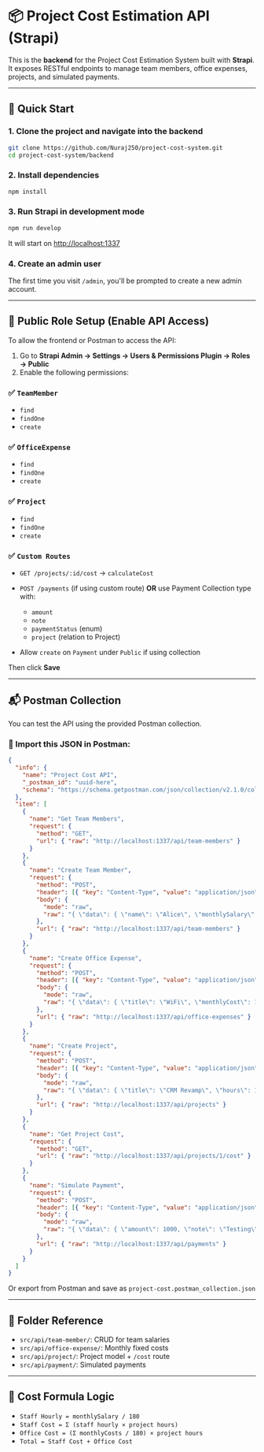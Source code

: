 # 📦 Project Cost Estimation API (Strapi)

This is the **backend** for the Project Cost Estimation System built with **Strapi**. It exposes RESTful endpoints to manage team members, office expenses, projects, and simulated payments.

---

## 🚀 Quick Start

### 1. Clone the project and navigate into the backend

```bash
git clone https://github.com/Nuraj250/project-cost-system.git
cd project-cost-system/backend
````

### 2. Install dependencies

```bash
npm install
```

### 3. Run Strapi in development mode

```bash
npm run develop
```

It will start on [http://localhost:1337](http://localhost:1337)

### 4. Create an admin user

The first time you visit `/admin`, you'll be prompted to create a new admin account.

---

## 🔑 Public Role Setup (Enable API Access)

To allow the frontend or Postman to access the API:

1. Go to **Strapi Admin → Settings → Users & Permissions Plugin → Roles → Public**
2. Enable the following permissions:

### ✅ `TeamMember`

* `find`
* `findOne`
* `create`

### ✅ `OfficeExpense`

* `find`
* `findOne`
* `create`

### ✅ `Project`

* `find`
* `findOne`
* `create`

### ✅ `Custom Routes`

* `GET /projects/:id/cost` → `calculateCost`
* `POST /payments` (if using custom route) **OR** use Payment Collection type with:

  * `amount`
  * `note`
  * `paymentStatus` (enum)
  * `project` (relation to Project)
* Allow `create` on `Payment` under `Public` if using collection

Then click **Save**

---

## 📬 Postman Collection

You can test the API using the provided Postman collection.

### 🔗 Import this JSON in Postman:

```json
{
  "info": {
    "name": "Project Cost API",
    "_postman_id": "uuid-here",
    "schema": "https://schema.getpostman.com/json/collection/v2.1.0/collection.json"
  },
  "item": [
    {
      "name": "Get Team Members",
      "request": {
        "method": "GET",
        "url": { "raw": "http://localhost:1337/api/team-members" }
      }
    },
    {
      "name": "Create Team Member",
      "request": {
        "method": "POST",
        "header": [{ "key": "Content-Type", "value": "application/json" }],
        "body": {
          "mode": "raw",
          "raw": "{ \"data\": { \"name\": \"Alice\", \"monthlySalary\": 3000 } }"
        },
        "url": { "raw": "http://localhost:1337/api/team-members" }
      }
    },
    {
      "name": "Create Office Expense",
      "request": {
        "method": "POST",
        "header": [{ "key": "Content-Type", "value": "application/json" }],
        "body": {
          "mode": "raw",
          "raw": "{ \"data\": { \"title\": \"WiFi\", \"monthlyCost\": 150 } }"
        },
        "url": { "raw": "http://localhost:1337/api/office-expenses" }
      }
    },
    {
      "name": "Create Project",
      "request": {
        "method": "POST",
        "header": [{ "key": "Content-Type", "value": "application/json" }],
        "body": {
          "mode": "raw",
          "raw": "{ \"data\": { \"title\": \"CRM Revamp\", \"hours\": 100, \"team\": [1, 2] } }"
        },
        "url": { "raw": "http://localhost:1337/api/projects" }
      }
    },
    {
      "name": "Get Project Cost",
      "request": {
        "method": "GET",
        "url": { "raw": "http://localhost:1337/api/projects/1/cost" }
      }
    },
    {
      "name": "Simulate Payment",
      "request": {
        "method": "POST",
        "header": [{ "key": "Content-Type", "value": "application/json" }],
        "body": {
          "mode": "raw",
          "raw": "{ \"data\": { \"amount\": 1000, \"note\": \"Testing\", \"project\": 1, \"paymentStatus\": \"success\" } }"
        },
        "url": { "raw": "http://localhost:1337/api/payments" }
      }
    }
  ]
}
```

Or export from Postman and save as `project-cost.postman_collection.json`

---

## 📁 Folder Reference

* `src/api/team-member/`: CRUD for team salaries
* `src/api/office-expense/`: Monthly fixed costs
* `src/api/project/`: Project model + `/cost` route
* `src/api/payment/`: Simulated payments

---

## 🧠 Cost Formula Logic

* `Staff Hourly = monthlySalary / 180`
* `Staff Cost = Σ (staff hourly × project hours)`
* `Office Cost = (Σ monthlyCosts / 180) × project hours`
* `Total = Staff Cost + Office Cost`
